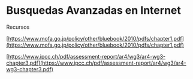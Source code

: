 # Busquedas Avanzadas en Internet
Recursos

[https://www.mofa.go.jp/policy/other/bluebook/2010/pdfs/chapter1.pdf](https://www.mofa.go.jp/policy/other/bluebook/2010/pdfs/chapter1.pdf)

[https://www.ipcc.ch/pdf/assessment-report/ar4/wg3/ar4-wg3-chapter3.pdf](https://www.ipcc.ch/pdf/assessment-report/ar4/wg3/ar4-wg3-chapter3.pdf)
